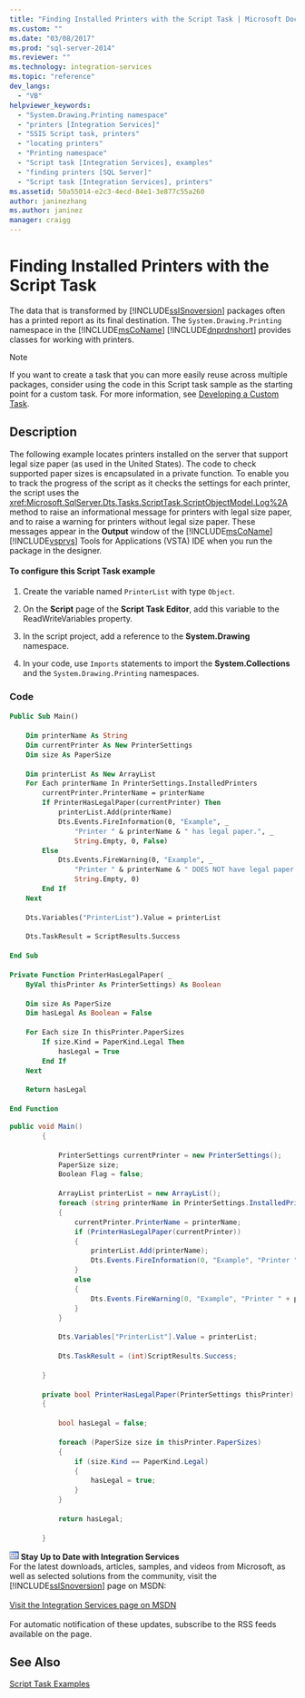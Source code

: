```yaml
---
title: "Finding Installed Printers with the Script Task | Microsoft Docs"
ms.custom: ""
ms.date: "03/08/2017"
ms.prod: "sql-server-2014"
ms.reviewer: ""
ms.technology: integration-services
ms.topic: "reference"
dev_langs: 
  - "VB"
helpviewer_keywords: 
  - "System.Drawing.Printing namespace"
  - "printers [Integration Services]"
  - "SSIS Script task, printers"
  - "locating printers"
  - "Printing namespace"
  - "Script task [Integration Services], examples"
  - "finding printers [SQL Server]"
  - "Script task [Integration Services], printers"
ms.assetid: 50a55014-e2c3-4ecd-84e1-3e877c55a260
author: janinezhang
ms.author: janinez
manager: craigg
---
```

# Finding Installed Printers with the Script Task
  The data that is transformed by [!INCLUDE[ssISnoversion](../../includes/ssisnoversion-md.md)] packages often has a printed report as its final destination. The `System.Drawing.Printing` namespace in the [!INCLUDE[msCoName](../../includes/msconame-md.md)] [!INCLUDE[dnprdnshort](../../includes/dnprdnshort-md.md)] provides classes for working with printers.

> [!NOTE]
>  If you want to create a task that you can more easily reuse across multiple packages, consider using the code in this Script task sample as the starting point for a custom task. For more information, see [Developing a Custom Task](../extending-packages-custom-objects/task/developing-a-custom-task.md).

## Description
 The following example locates printers installed on the server that support legal size paper (as used in the United States). The code to check supported paper sizes is encapsulated in a private function. To enable you to track the progress of the script as it checks the settings for each printer, the script uses the <xref:Microsoft.SqlServer.Dts.Tasks.ScriptTask.ScriptObjectModel.Log%2A> method to raise an informational message for printers with legal size paper, and to raise a warning for printers without legal size paper. These messages appear in the **Output** window of the [!INCLUDE[msCoName](../../includes/msconame-md.md)] [!INCLUDE[vsprvs](../../includes/vsprvs-md.md)] Tools for Applications (VSTA) IDE when you run the package in the designer.

#### To configure this Script Task example

1.  Create the variable named `PrinterList` with type `Object`.

2.  On the **Script** page of the **Script Task Editor**, add this variable to the ReadWriteVariables property.

3.  In the script project, add a reference to the **System.Drawing** namespace.

4.  In your code, use `Imports` statements to import the **System.Collections** and the `System.Drawing.Printing` namespaces.

### Code

```vb
Public Sub Main()

    Dim printerName As String
    Dim currentPrinter As New PrinterSettings
    Dim size As PaperSize

    Dim printerList As New ArrayList
    For Each printerName In PrinterSettings.InstalledPrinters
        currentPrinter.PrinterName = printerName
        If PrinterHasLegalPaper(currentPrinter) Then
            printerList.Add(printerName)
            Dts.Events.FireInformation(0, "Example", _
                "Printer " & printerName & " has legal paper.", _
                String.Empty, 0, False)
        Else
            Dts.Events.FireWarning(0, "Example", _
                "Printer " & printerName & " DOES NOT have legal paper.", _
                String.Empty, 0)
        End If
    Next

    Dts.Variables("PrinterList").Value = printerList

    Dts.TaskResult = ScriptResults.Success

End Sub

Private Function PrinterHasLegalPaper( _
    ByVal thisPrinter As PrinterSettings) As Boolean

    Dim size As PaperSize
    Dim hasLegal As Boolean = False

    For Each size In thisPrinter.PaperSizes
        If size.Kind = PaperKind.Legal Then
            hasLegal = True
        End If
    Next

    Return hasLegal

End Function
```

```csharp
public void Main()
        {

            PrinterSettings currentPrinter = new PrinterSettings();
            PaperSize size;
            Boolean Flag = false;

            ArrayList printerList = new ArrayList();
            foreach (string printerName in PrinterSettings.InstalledPrinters)
            {
                currentPrinter.PrinterName = printerName;
                if (PrinterHasLegalPaper(currentPrinter))
                {
                    printerList.Add(printerName);
                    Dts.Events.FireInformation(0, "Example", "Printer " + printerName + " has legal paper.", String.Empty, 0, ref Flag);
                }
                else
                {
                    Dts.Events.FireWarning(0, "Example", "Printer " + printerName + " DOES NOT have legal paper.", String.Empty, 0);
                }
            }

            Dts.Variables["PrinterList"].Value = printerList;

            Dts.TaskResult = (int)ScriptResults.Success;

        }

        private bool PrinterHasLegalPaper(PrinterSettings thisPrinter)
        {

            bool hasLegal = false;

            foreach (PaperSize size in thisPrinter.PaperSizes)
            {
                if (size.Kind == PaperKind.Legal)
                {
                    hasLegal = true;
                }
            }

            return hasLegal;

        }
```

![Integration Services icon (small)](../media/dts-16.gif "Integration Services icon (small)")  **Stay Up to Date with Integration Services**<br /> For the latest downloads, articles, samples, and videos from Microsoft, as well as selected solutions from the community, visit the [!INCLUDE[ssISnoversion](../../includes/ssisnoversion-md.md)] page on MSDN:<br /><br /> [Visit the Integration Services page on MSDN](https://go.microsoft.com/fwlink/?LinkId=136655)<br /><br /> For automatic notification of these updates, subscribe to the RSS feeds available on the page.

## See Also
 [Script Task Examples](../extending-packages-scripting-task-examples/script-task-examples.md)


